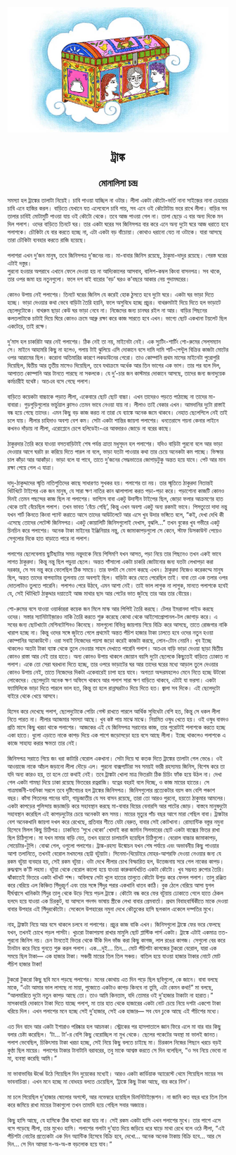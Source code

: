 <div align=center> <img src="../../metadata/images/rabibasariya/ট্রাঙ্ক.jpg" align="center" ></div>
<h1 align=center>ট্রাঙ্ক</h1>
<h2 align=center>মোনালিসা চন্দ্র</h2>
সমস্যা হল ট্রাঙ্কের তালাটা নিয়েই। চাবি পাওয়া যাচ্ছিল না ওটার। লীলা একটা কৌটো-ভর্তি নানা সাইজ়ের নানা চেহারার চাবি এনে হাজির করল। বাড়িতে যেখানে যত এলেবেলে চাবি পায়, সব এনে ওই কৌটোটায় ভরে রাখে লীলা। বাড়ির সব তালার চাবিই মোটামুটি পাওয়া যায় ওই কৌটো থেকে। তবে আজ পাওয়া গেল না। তালা ছেড়ে এ বার অন্য দিকে মন দিল পলাশ। ওদের বাড়িতে তিনটে ঘর। তার একটা ঘরের সব জিনিসপত্র বার করে এনে অন্য দুটো ঘরে আজ ধরাতে হবে পলাশকে। চৌকিটা যে বার করতে হচ্ছে না, এটা একটা বড় বাঁচোয়া। কোথাও ধরানো যেত না ওটাকে। যারা আসছে তারা চৌকিটা ব্যবহার করতে রাজি হয়েছে।<br> <br>পলাশরা এখন দু’জন মানুষ, তবে জিনিসপত্র দু’জনের নয়। মা-বাবার জিনিস রয়েছে, ঠাকুমা-দাদুর রয়েছে। গেরস্ত ঘরের এটাই দস্তুর।<br>
পুরনো হওয়ার অপরাধে এখানে ফেলে দেওয়া হয় না আদ্যিকালের আসবাব, বালিশ-কম্বল কিংবা বাসনপত্র। সব থাকে, তার ওপর জমা হয় নতুনগুলো। ফলে দশ বাই বারোর ‘বড়’ ঘরও ক’বছরে আকার নেয় গুদামঘরের।<br> <br>কোনও উপায় নেই পলাশের। তিনটে ঘরের জিনিস যে করেই হোক ঠুসতে হবে দুটো ঘরে। একটা ঘর ভাড়া দিতে হচ্ছে। ভাড়া দেওয়ার কথা ভেবে বাড়িটা তৈরি হয়নি, ফলে অসুবিধে হচ্ছে প্রচুর। বাথরুমটাই দিয়ে দিতে হল ভাড়াটে ছেলেদুটোকে। বাথরুম ছাড়া কেউ ঘর ভাড়া নেবে না। নিজেদের জন্য চানঘর রইল না আর। বাড়ির পিছনের কলতলাটাকে চাটাই দিয়ে ঘিরে কোনও ক্রমে আব্রু রক্ষা করে কাজ সারতে হবে এখন। ভাগ্যে ছোট একখানা টয়লেট ছিল একটেরে, তাই রক্ষে।<br> <br>দু’মাস হল চাকরিটা আর নেই পলাশের। ঠিক নেই তা নয়, মাইনেটা নেই। এক স্যুটিং-শার্টিং শো-রুমের সেল্‌সম্যান সে। মাইনে আহামরি কিছু না হলেও, গলায় টাই ঝুলিয়ে এসি দোকানে বসে দামি দামি শার্ট-পেন্টুল বিক্রির কাজটা মোটের ওপর আরামের ছিল। করোনা অতিমারির কারণে লকডাউনের গেরো। তাও কোম্পানি প্রথম মাসের মাইনেটা পুরোপুরি দিয়েছিল, দ্বিতীয় আর তৃতীয় মাসেও দিয়েছিল, তবে যথাক্রমে অর্ধেক আর তিন ভাগের এক ভাগ। তার পর বলে দিল, আপাতত কোম্পানি আর টানতে পারছে না সকলকে। যে দু’-চার জন কাস্টমার দোকানে আসছে, তাদের জন্য জনাদুয়েক কর্মচারীই যথেষ্ট। অতএব বসে গেছে পলাশ।<br> <br>বাড়িতে কয়েকটা বাচ্চাকে পড়াত লীলা, একেবারে ছোট ছোট বাচ্চা। এখন তাদেরও পড়তে পাঠাচ্ছে না তাদের মা-বাবারা। গুড়গুড়িগুলোর ভার্চুয়াল ক্লাসও তেমন ভাবে নেওয়া যায় না। লীলাও তাই বেকার এখন। আমদানির দুটো রাস্তাই বন্ধ হয়ে গেছে তাদের। এমন কিছু বড় কাজ করত না তারা যে ব্যাঙ্কে অনেক জমে থাকবে। নেহাত ছেলেপিলে নেই তাই চলে যায়। লীলার চাহিদাও অবশ্য বেশ কম। সেটা একটা শান্তির জায়গা পলাশের। ধনতেরাসে গয়না কেনার লাইনে কখনও দাঁড়ায় না লীলা, এরোপ্লেনে চেপে হলিডেইং-এর আবদারও জোড়ে না বরের কাছে।<br> <br>ঠাকুরদার তৈরি করে যাওয়া বসতবাড়িটাই শেষ পর্যন্ত ত্রাতা মধুসূদন হল পলাশের। যদিও বাড়িটা পুরনো বলে আর ভাড়া দেওয়ার আগে ঘরটা রং করিয়ে দিতে পারল না বলে, ভাড়া যতটা পাওয়ার কথা তার চেয়ে অনেকটা কম পাচ্ছে। ভিক্ষার চাল কাঁড়া আর আকাঁড়া। ভাড়া বলে যা পাবে, তাতে দু’জনের সেদ্ধভাতের জোগাড়টুকু অন্তত হয়ে যাবে। পেট আর মান রক্ষা পেয়ে গেল এ যাত্রা।<br> <br>দাদু-ঠাকুদ্দাদের স্মৃতি নাতিপুতিদের কাছে সাধারণত সুখকর হয়। পলাশের তা নয়। তার স্মৃতিতে ঠাকুরদা নিতান্তই খিটখিটে টাইপের এক জন মানুষ, যে সারা ক্ষণ নাতির কান ঝালাপালা করত পড়া-পড়া করে। পড়াশোনা কাজটি কোনও দিনই তেমন পছন্দের কাজ ছিল না পলাশের। ভাগ্যিস বাবা একটু উদাসীন টাইপের ছিল, জোড়া ফলার আক্রমণের হাত থেকে তাই বেঁচেছিল পলাশ। তখন ভাবত ‘বেঁচে গেছি’, কিন্তু এখন অবশ্য একটু অন্য রকমই ভাবে। পিসতুতো দাদা নন্তু যখন শার্ট কিনতে কিংবা প্যান্ট করাতে আসে তাদের আউটলেটে আর এসে খুব উদার ভঙ্গিতে বলে, “কই, দেখা দেখি কী এসেছে তোদের লেটেস্ট জিনিসপত্র। একটু কোয়ালিটি জিনিসগুলোই দেখাস, বুঝলি...” তখন বুকের খুব গভীরে একটু চিনচিন করে পলাশের। অনেক টাকা মাইনের ইঞ্জিনিয়ার নন্তু, যে জামাকাপড়গুলো সে কেনে, স্টাফ ডিসকাউন্ট পেয়েও সেগুলোর দিকে হাত বাড়াতে পারে না পলাশ।<br> <br>পলাশের ছেলেবেলায় ছুটিছাটার সময় নন্তুদাকে নিয়ে পিসিমণি যখন আসত, পড়া নিয়ে তার পিছনেও তখন একই ভাবে লাগত ঠাকুরদা। কিন্তু নন্তু ছিল পড়ুয়া ছেলে। অন্তত শাঁসালো একটা চাকরি জোটানোর জন্য যতটা লেখাপড়া করা দরকার, সে সব নন্তু করে ফেলেছিল ঠিক সময়ে। তার ফলটা সে ভোগ করছে এখন। ঠাকুরদা নিজেও করেকম্মে মানুষ ছিল, অন্তত তাদের বাপব্যাটার তুলনায় তো অবশ্যই ছিল। বাড়িটা করে যেতে পেরেছিল তাই। বাবা তো এক তলার ওপর দোতলাটাও তুলতে পারেনি। পলাশও পেরে উঠবে, এমন আশা নেই। তাই ভাল লাগুক না লাগুক, মানতে পলাশকে হবেই যে, সেই খিটখিটে ঠাকুদ্দার দয়াতেই আজ মাথার ছাদ আর পেটের ভাত জুটছে তার আর তার বৌয়ের।<br> <br>শো-রুমের বসে যাওয়া ওয়ার্কাররা কয়েক জন মিলে মাস্ক আর পিপিই তৈরি করছে। টেলর ইমরানদা গাইড করছে ওদের। সস্তার স্যানিটাইজ়ারও নাকি তৈরি করতে শুরু করেছে কোথা থেকে আইসোপ্রোপানল-টল জোগাড় করে। এ সবের জন্য ছোটখাটো মেশিনটেশিনও কিনেছে। মালগুলো বিভিন্ন জায়গায় গিয়ে বিক্রি করে আসছে, তাতে রোজগার নাকি খারাপ হচ্ছে না। কিন্তু ওদের সঙ্গে জুটতে গেলে প্রথমেই অন্তত পঁচিশ হাজার টাকা ঢালতে হবে ওদের নতুন হওয়া কোম্পানির অ্যাকাউন্টে। ওরা সবাই নিজেদের পয়সা জড়ো করেই কাজটা করছে, লোন-টোন নেয়নি। খুব ইচ্ছে থাকলেও অতটা টাকা ব্যাঙ্ক থেকে তুলে নেওয়ার সাহস দেখাতে পারেনি পলাশ। অতএব বাড়ি ভাড়া দেওয়া ছাড়া দ্বিতীয় কোনও রাস্তা আর নেই তার হাতে। অন্য কোনও উপায় থাকলে জোয়ান বয়সি দুটো ছেলেকে কিছুতেই বাড়িতে ঢোকাত না পলাশ। একে তো সেরা ঘরখানা দিতে হচ্ছে, তার ওপরে ভাড়াটের ঘর আর তাদের ঘরের মধ্যে আড়াল তুলে দেওয়ার কোনও উপায় নেই, তাতে নিজেদের দিকটা একেবারেই চাপা হয়ে যাবে। অগত্যা অন্দরমহলেও মেনে নিতে হচ্ছে উটকো লোকেদের। ছেলেদুটো অনেক ক্ষণ অফিসে থাকবে আর পলাশ সারা ক্ষণ বাড়িতে থাকবে, এটাই যা ভরসা। একটা ফ্যামিলিকে ভাড়া দিতে পারলে ভাল হত, কিন্তু তা হলে রান্নাঘরটাও দিয়ে দিতে হত। জ্বালা সব দিকে। এই ছেলেদুটো বাইরে থেকে খেয়ে আসবে।<br> <br>হিসেব করে দেখেছে পলাশ, ছেলেদুটোকে পেয়িং গেস্ট রাখতে পারলে আর্থিক সুবিধেটা বেশি হত, কিন্তু সে ধকল লীলা নিতে পারত না। লীলার অ্যাজমার সমস্যা আছে। খুব কষ্ট পায় মাঝে মাঝে। নিয়মিত ওষুধ খেতে হয়। ওই ওষুধ বাবদও প্রতি মাসে কিছু খরচা থাকে পলাশের। আজকের এই যে জিনিসপত্র সরানোর কাজ, তার পুরোটাই পলাশকে করতে হচ্ছে একা হাতে। ধুলো এড়াতে নাকে কাপড় দিয়ে এক পাশে জড়োসড়ো হয়ে বসে আছে লীলা। ইচ্ছে থাকলেও পলাশকে এ কাজে সাহায্য করার ক্ষমতা তার নেই।<br> <br>জিনিসপত্র সরাতে গিয়ে জং ধরা কাটারি বেরোল একখানা। সেটা দিয়ে ঘা কতক দিতে ট্রাঙ্কের তালাটা গেল ভেঙে। ওই আওয়াজে নাকে আঁচল জড়ানো লীলা দৌড়ে এল। পুরনো বাক্সপ্যাঁটরা সব সময়ই ভারী রহস্যময় জিনিস, বিশেষ করে তা যদি অন্য কারও হয়, তা হলে তো কথাই নেই। তবে ট্রাঙ্কটা খোলা মাত্র ভিতরটা ঠিক চিচিং ফাঁক হয়ে উঠল না। দেখা গেল একটা গামছা দিয়ে ঢাকা রয়েছে ভিতরের রত্নরাজি। যত্নের বহরই বলে দিচ্ছে, ও কাজ মায়ের হাতের। সে গাত্রমার্জনী-যবনিকা সরলে তবে দৃষ্টিগোচর হল ট্রাঙ্কের জিনিসপত্র। জিনিসগুলোর প্রত্যেকটার বয়স কম বেশি পঞ্চাশ বছর। কাঁসা পিতলের পানের বাটা, গাড়ুজাতীয় যে সব বাসন রয়েছে, তারা তো আরও পুরনো, হয়তো ঠাকুমার আমলের। একটা কাপড়ের পুলিন্দায় জড়াজড়ি করে সহাবস্থান করছে মা-বাবার বিয়ের বেনারসি আর পাটের জোড়। বাস্তবে মানুষদুটো সহাবস্থান করেছিল এই কাপড়দুটোর চেয়ে অনেকটা কম সময়। মায়ের মৃত্যুর পাঁচ বছর আগে মারা গেছিল বাবা। ট্রাঙ্কটার বেশ অনেকখানি জায়গা দখল করে রেখেছে, প্রতিবার শীতে যেটা বেরুত, বাবার সেই কোটখানা। রোম্যান্টিক বস্তুর নমুনা হিসেবে মিলল কিছু চিঠিপত্র। ঢাকনিতে ‘সুখে থেকো’ খোদাই করা জার্মান সিলভারের ছোট একটা বাক্সের ভিতর রাখা ছিল চিঠিগুলো। মা যখন মামার বাড়ি যেত, তখন হয়তো চালাচালি হয়েছিল চিঠিগুলো। বেরোল বাচ্চার জামাকাপড়, সোয়েটার-টুপি। বোঝা গেল, ওগুলো পলাশের। ট্রাঙ্ক-রহস্য উন্মোচন যখন শেষ পর্যায়ে এবং অভাবনীয় কিছু পাওয়ার আশা তলানিতে, তখনই বেরোল মখমলের ছোট্ট বটুয়াটা। সিনেমা-থিয়েটারে মোহর-আশরফি দেওয়া নেওয়ার জন্য যে রকম বটুয়া ব্যবহার হয়, সেই রকম বটুয়া। ওটা দেখে লীলার চোখ বিস্ফারিত হল, উত্তেজনায় সরে গেল নাকের কাপড়। রুদ্ধশ্বাস ক’টি লহমা। বটুয়া থেকে বেরোল কালো হয়ে যাওয়া কারুকার্যখচিত একটা কৌটো। খুব সম্ভবত রুপোর তৈরি। ঝাঁকাতেই ভিতরে একটা খটখট শব্দ। অবিলম্বে সেটা খুলে হাতের তালুতে কৌটো উপুড় করে ফেলল পলাশ। তালু রঞ্জিত করে বেরিয়ে এল কিঞ্চিত সিঁদুরচূর্ণ এবং তার সঙ্গে সিঁদুর পরার একখানি ধাতব কাঠি। বুক ঠেলে বেরিয়ে আসা যুগল দীর্ঘশ্বাসে খানিকটা সিঁদুর তালু থেকে উড়ে গিয়ে পড়ল ট্রাঙ্কে। কৌটো বন্ধ করে ফের বটুয়ায় ঢোকাতে গেলে হাতে ঠেকল হলদে হয়ে যাওয়া এক চিরকুট, যা আসলে গদগদ ভাষায় স্ত্রীকে লেখা বাবার প্রেমবার্তা। প্রথম বিবাহবার্ষিকীতে মাকে দেওয়া বাবার উপহার এই সিঁদুরকৌটো। সেকেলে উপহারের নমুনা দেখে কৌতুকের হাসি ছলকাল একেলে দম্পতির মুখে।<br> <br>নাহ, ট্রাঙ্কটা নিয়ে আর বসে থাকলে চলবে না পলাশের। প্রচুর কাজ বাকি এখন। জিনিসগুলো ট্রাঙ্কে ফের ভরে ফেলছে যখন, তখনই চোখে পড়ল পার্সটা। খুচরো টাকাপয়সা রাখার মামুলি ছোট প্লাস্টিক পার্স একটা। ট্রাঙ্কে এটাই একমাত্র তত-পুরনো জিনিস নয়। চেন টানতেই ভিতর থেকে উঁকি দিল ভাঁজ করা কিছু কাগজ, লাল রঙের কাগজ। সেগুলো বের করে টানটান করে নিয়ে গুনতে শুরু করল পলাশ। এক…দুই… তিন... মোট পঁচিশটা কাগজের টুকরো বেরোল, যারা এক সময়ে ছিল টাকা— এক হাজার টাকা। সঞ্চয়ী মায়ের তিল তিল সঞ্চয়। বাতিল হয়ে যাওয়া হাজার টাকার নোটে মোট পঁচিশ হাজার টাকা!<br> <br>টুকরো টুকরো কিছু ছবি মনে পড়ছে পলাশের। মনের কোথায় এত দিন পড়ে ছিল ছবিগুলো, কে জানে। বাবা বলছে মাকে, “এটা আমার ভাল লাগছে না মায়া, পুজোতে একটাও কাপড় কিনবে না তুমি, এটা কেমন কথা!” মা বলছে, “আলমারিতে দুটো নতুন কাপড় আছে তো। তাও আমি কিনতাম, যদি তোমার ওই দু’হাজার টাকাটা না হারাত।” মাসকাবারি দোকানে টাকা দিতে যাচ্ছে পলাশ, মা তার হাত থেকে হাজারের একটা নোট চেয়ে নিয়ে দশটা একশো টাকা ধরিয়ে দিল। এখন পলাশের মনে হচ্ছে সেই দু’হাজার, সেই এক হাজার— সব যেন ঢুকে আছে এই পঁচিশের মধ্যে।<br> <br>এত দিন বাদে আর একটা ইশারাও পরিষ্কার হল আচমকা। স্ট্রোকের পর হাসপাতালে জ্ঞান ফিরে এলে মা বার বার কিছু বলার চেষ্টা করেছিল। ‘টা… টা’-র বেশি কিছু বেরোচ্ছিল না মুখ থেকে। ছেলের পকেটের অবস্থা মা ভালই জানত। পলাশ ভেবেছিল, চিকিৎসায় টাকা খরচা হচ্ছে, সেই নিয়ে কিছু বলতে চাইছে মা। চিরকাল নিজের পিছনে খরচে বড়ই কুণ্ঠা ছিল মায়ের। পলাশের টাকার টানাটানি বরাবরের, তবু মাকে আশ্বস্ত করতে সে দিন বলেছিল, “ও সব নিয়ে ভেবো না মা, ব্যবস্থা করেছি আমি।”<br> <br>মা ভাবাভাবির ঊর্ধ্বে উঠে গিয়েছিল দিন দুয়েকের মধ্যেই। আরও একটা কার্ডিয়াক অ্যারেস্টে থেমে গিয়েছিল মায়ের সব ভাবনাচিন্তা। এখন মনে হচ্ছে মা বোধহয় বলতে চেয়েছিল, ‘ট্রাঙ্কে কিছু টাকা আছে, বার করে নিস’।<br> <br>মা চলে গিয়েছিল দু’হাজার ষোলোর অগস্টে, আর নভেম্বরে হয়েছিল ডিমনিটাইজ়েশন। না জানি কত বছর ধরে তিল তিল করে জমিয়ে রাখা মায়ের টাকাগুলো তখন তামাদি হয়ে গেছিল সবার অজান্তে।<br> <br>কিছু হাসি আছে, যে হাসিকে ঠিক ব্যাখ্যা করা যায় না। সেই রকম একটা হাসি এখন পলাশের মুখে। তার পাশে এসে বসে পড়েছে লীলা, তার মুখেও হাসি। পলাশের গলাটা দু’হাত দিয়ে জড়িয়ে ধরে ঘাড়ে মাথা রেখে বলে ওঠে লীলা, “এই পঁচিশটা নোটের প্রত্যেকটা এক দিন অ্যান্টিক হিসেবে বিক্রি হবে, দেখো... অনেক অনেক টাকায় বিক্রি হবে... আর সে দিন... সে দিন আমরা ম-অ-অ-স্ত বড়লোক হয়ে যাব।”
